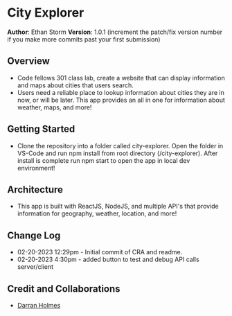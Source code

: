 # City Explorer

**Author**: Ethan Storm
**Version**: 1.0.1 (increment the patch/fix version number if you make more commits past your first submission)

## Overview

- Code fellows 301 class lab, create a website that can display information and maps about cities that users search.
- Users need a reliable place to lookup information about cities they are in now, or will be later. This app provides an all in one for information about weather, maps, and more!

## Getting Started

- Clone the repository into a folder called city-explorer. Open the folder in VS-Code and run npm install from root directory (/city-explorer). After install is complete run npm start to open the app in local dev environment!

## Architecture

<!-- Provide a detailed description of the application design. What technologies (languages, libraries, etc) you're using, and any other relevant design information. -->

- This app is built with ReactJS, NodeJS, and multiple API's that provide information for geography, weather, location, and more!

## Change Log

<!-- Use this area to document the iterative changes made to your application as each feature is successfully implemented. Use time stamps. Here's an example:

01-01-2001 4:59pm - Application now has a fully-functional express server, with a GET route for the location resource. -->

- 02-20-2023 12:29pm - Initial commit of CRA and readme.
- 02-20-2023 4:30pm - added button to test and debug API calls server/client

## Credit and Collaborations

- [Darran Holmes](https://github.com/darranholmes74)
